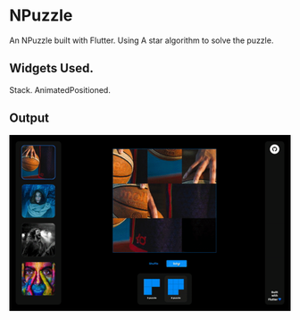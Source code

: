 
# NPuzzle  
  
An NPuzzle built with Flutter. Using A star algorithm to solve the puzzle.
  
## Widgets Used.
  
Stack.
AnimatedPositioned. 

## Output
  ![](git/gifs/main.gif)